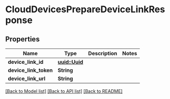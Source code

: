 # CloudDevicesPrepareDeviceLinkResponse

## Properties

Name | Type | Description | Notes
------------ | ------------- | ------------- | -------------
**device_link_id** | [**uuid::Uuid**](uuid::Uuid.md) |  | 
**device_link_token** | **String** |  | 
**device_link_url** | **String** |  | 

[[Back to Model list]](../README.md#documentation-for-models) [[Back to API list]](../README.md#documentation-for-api-endpoints) [[Back to README]](../README.md)


